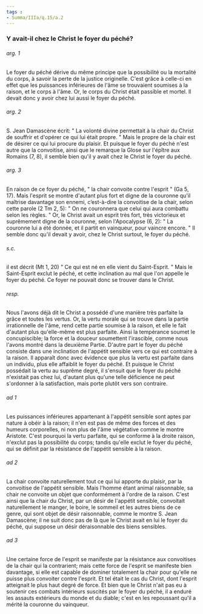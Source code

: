 ```yaml
---
tags : 
- Summa/IIIa/q.15/a.2
---
```


### Y avait-il chez le Christ le foyer du péché?

###### arg. 1
Le foyer du péché dérive du même principe que la possibilité ou la mortalité du corps, à savoir la perte de la justice originelle. C'est grâce à celle-ci en effet que les puissances inférieures de l'âme se trouvaient soumises à la raison, et le corps à l'âme. Or, le corps du Christ était passible et mortel. Il devait donc y avoir chez lui aussi le foyer du péché. 

###### arg. 2
S. Jean Damascène écrit: " La volonté divine permettait à la chair du Christ de souffrir et d'opérer ce qui lui était propre. " Mais le propre de la chair est de désirer ce qui lui procure du plaisir. Et puisque le foyer du péché n'est autre que la convoitise, ainsi que le remarque la Glose sur l'épître aux Romains (7, 8), il semble bien qu'il y avait chez le Christ le foyer du péché. 

###### arg. 3
En raison de ce foyer du péché, " la chair convoite contre l'esprit " (Ga 5, 17). Mais l'esprit se montre d'autant plus fort et digne de la couronne qu'il maîtrise davantage son ennemi, c’est-à-dire la convoitise de la chair, selon cette parole (2 Tm 2, 5): " On ne couronnera que celui qui aura combattu selon les règles. " Or, le Christ avait un esprit très fort, très victorieux et suprêmement digne de la couronne, selon l'Apocalypse (6, 2): " La couronne lui a été donnée, et il partit en vainqueur, pour vaincre encore. " Il semble donc qu'il devait y avoir, chez le Christ surtout, le foyer du péché. 

###### s.c.
il est décrit (Mt 1, 20) " Ce qui est né en elle vient du Saint-Esprit. " Mais le Saint-Esprit exclut le péché, et cette inclination au mal que l'on appelle le foyer du péché. Ce foyer ne pouvait donc se trouver dans le Christ. 

###### resp.
Nous l'avons déjà dit le Christ a possédé d'une manière très parfaite la grâce et toutes les vertus. Or, la vertu morale qui se trouve dans la partie irrationnelle de l'âme, rend cette partie soumise à la raison, et elle le fait d'autant plus qu'elle-même est plus parfaite. Ainsi la tempérance soumet le concupiscible; la force et la douceur soumettent l'irascible, comme nous l'avons montré dans la deuxième Partie. D'autre part le foyer du péché consiste dans une inclination de l'appétit sensible vers ce qui est contraire à la raison. Il apparaît donc avec évidence que plus la vertu est parfaite dans un individu, plus elle affaiblit le foyer du péché. Et puisque le Christ possédait la vertu au suprême degré, il s'ensuit que le foyer du péché n'existait pas chez lui, d'autant plus qu'une telle déficience ne peut s'ordonner à la satisfaction, mais porte plutôt vers son contraire. 

###### ad 1
Les puissances inférieures appartenant à l'appétit sensible sont aptes par nature à obéir à la raison; il n'en est pas de même des forces et des humeurs corporelles, ni non plus de l'âme végétative comme le montre Aristote. C'est pourquoi la vertu parfaite, qui se conforme à la droite raison, n'exclut pas la possibilité du corps; tandis qu'elle exclut le foyer du péché, qui se définit par la résistance de l'appétit sensible à la raison. 

###### ad 2
La chair convoite naturellement tout ce qui lui apporte du plaisir, par la convoitise de l'appétit sensible. Mais l'homme étant animal raisonnable, sa chair ne convoite un objet que conformément à l'ordre de la raison. C'est ainsi que la chair du Christ, par un désir de l'appétit sensible, convoitait naturellement le manger, le boire, le sommeil et les autres biens de ce genre, qui sont objet de désir raisonnable, comme le montre S. Jean Damascène; il ne suit donc pas de là que le Christ avait en lui le foyer du péché, qui suppose un désir déraisonnable des biens sensibles. 

###### ad 3
Une certaine force de l'esprit se manifeste par la résistance aux convoitises de la chair qui la contrarient; mais cette force de l'esprit se manifeste bien davantage, si elle est capable de dominer totalement la chair pour qu'elle ne puisse plus convoiter contre l'esprit. Et tel était le cas du Christ, dont l'esprit atteignait le plus haut degré de force. Et bien que le Christ n'ait pas eu à soutenir ces combats intérieurs suscités par le foyer du péché, il a enduré les assauts extérieurs du monde et du diable; c'est en les repoussant qu'il a mérité la couronne du vainqueur. 

